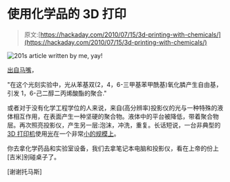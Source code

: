 # 使用化学品的 3D 打印

> 原文:[https://hackaday.com/2010/07/15/3d-printing-with-chemicals/](https://hackaday.com/2010/07/15/3d-printing-with-chemicals/)

![](../Images/abd4450049ce2122f26ff238ba560a41.png "201s article written by me, yay!")

[出自马嘴](http://mrsec.wisc.edu/Edetc/nanolab/3D_print/index.html)，

"在这个光刻实验中，光从苯基双(2，4，6-三甲基苯甲酰基)氧化膦产生自由基，引发 1，6-己二醇二丙烯酸酯的聚合."

或者对于没有化学工程学位的人来说，来自(高分辨率)投影仪的光与一种特殊的液体相互作用，在表面产生一种坚硬的聚合物。液体中的平台被降低，带着聚合物层。再次照亮投影仪，产生另一层:泡沫，冲洗，重复。长话短说，一台非典型的 [3D 打印机](http://hackaday.com/2009/08/27/reprap-wedge/)使用[光](http://hackaday.com/2010/04/02/3d-laser-printer/)在一个非常[小的规模上](http://hackaday.com/2010/03/15/3d-printing-on-a-much-larger-scale/)。

你去拿化学药品和实验室设备，我们去拿笔记本电脑和投影仪，看在上帝的份上[吉米]别碰桌子了。

[谢谢托马斯]